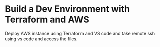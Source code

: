 # Build a Dev Environment with Terraform and AWS

Deploy AWS instance using Terraform and VS code and take remote ssh using vs code and access the files.
